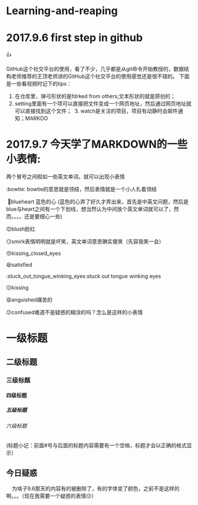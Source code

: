 # Learning-and-reaping

# 2017.9.6 first step in  github
:+1:

GitHub这个社交平台的使用，看了不少，几乎都是从git命令开始教授的，数据结构老师推荐的王顶老师讲的GitHub这个社交平台的使用感觉还是很不错的。
下面是一些看视频时记下的tips：
  1. 在仓库里，弹弓形状的是fdrked from others;文本形状的就是原创的；
  2. setting里面有一个项可以直接把文件变成一个网页地址，然后通过网页地址就可以直接找到这个文件；
  3. watch是关注的项目，项目有动静时会邮件通知；MARKDO
 
 

 
 # 2017.9.7 今天学了MARKDOWN的一些小表情:
 
 两个冒号之间假如一些英文单词，就可以出现小表情
 
 :bowtie: bowtie的意思就是领结，然后表情就是一个小人扎着领结
 
 :blue_heart:blueheart 蓝色的心 (蓝色的心弄了好久才弄出来，首先是中英文问题，然后是blue与heart之间有一个下划线，想当然认为中间放个英文单词就可以了，然而。。。。还是要细心一些)
 
 :blush:blush脸红
 
:smirk:smirk表情明明就是坏笑，英文单词意思确实傻笑（先容我笑一会）

:kissing_closed_eyes:kissing_closed_eyes

:satisfied:satisfied

:stuck_out_tongue_winking_eyes:stuck out tongue winking eyes

:kissing:kissing

:anguished:anguished痛苦的

:confused:confused难道不是疑惑的糊涂的吗？怎么是这样的小表情
 
# 一级标题
## 二级标题
### 三级标题
#### 四级标题
##### 五级标题
###### 六级标题
(标题小记：前面#号与后面的标题内容需要有一个空格，标题才会以正确的格式显示）

## 今日疑惑
     为啥子9.6那天的内容有的被删除了，有的字体变了颜色，之前不是这样的啊。。。（现在我需要一个疑惑的表情:confused:）
